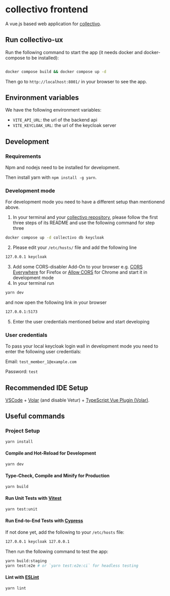 # collectivo frontend

A vue.js based web application for [collectivo](https://github.com/MILA-Wien/collectivo).

## Run collectivo-ux

Run the following command to start the app (it needs docker and docker-compose to be installed):

```bash

docker compose build && docker compose up -d
```
Then go to `http://localhost:8001/` in your browser to see the app.
## Environment variables
We have the following environment variables:
* `VITE_API_URL`: the url of the backend api
* `VITE_KEYCLOAK_URL`: the url of the keycloak server

## Development

### Requirements

Npm and nodejs need to be installed for development.

Then install yarn with `npm install -g yarn`.

### Development mode

For development mode you need to have a different setup than mentionend above.

1. In your terminal and your [collectivo repository](https://github.com/MILA-Wien/collectivo), please follow the first three steps of its README and use the following command for step three
```bash
docker compose up -d collectivo db keycloak
```
2. Please edit your `/etc/hosts/` file and add the following line
```bash
127.0.0.1 keycloak
```
3. Add some CORS-disabler Add-On to your browser e.g. [CORS Everywhere](https://addons.mozilla.org/en-US/firefox/addon/cors-everywhere/) for Firefox or [Allow CORS](https://chrome.google.com/webstore/detail/allow-cors-access-control/lhobafahddgcelffkeicbaginigeejlf) for Chrome and start it in development mode
4. In your terminal run
```bash
yarn dev
```
and now open the following link in your browser
```bash
127.0.0.1:5173
```

5. Enter the user credentials mentioned below and start developing


### User credentials

To pass your local keycloak login wall in development mode you need to enter the following user credentials:

Email: `test_member_1@example.com`

Password: `test`


## Recommended IDE Setup

[VSCode](https://code.visualstudio.com/) + [Volar](https://marketplace.visualstudio.com/items?itemName=Vue.volar) (and disable Vetur) + [TypeScript Vue Plugin (Volar)](https://marketplace.visualstudio.com/items?itemName=Vue.vscode-typescript-vue-plugin).

## Useful commands

### Project Setup

```sh
yarn install
```

#### Compile and Hot-Reload for Development

```sh
yarn dev
```

#### Type-Check, Compile and Minify for Production

```sh
yarn build
```

#### Run Unit Tests with [Vitest](https://vitest.dev/)

```sh
yarn test:unit
```

#### Run End-to-End Tests with [Cypress](https://www.cypress.io/)

If not done yet, add the following to your `/etc/hosts` file:

```sh
127.0.0.1 keycloak 127.0.0.1
```
Then run the following command to test the app:

```sh
yarn build:staging
yarn test:e2e # or `yarn test:e2e:ci` for headless testing
```

#### Lint with [ESLint](https://eslint.org/)

```sh
yarn lint
```
